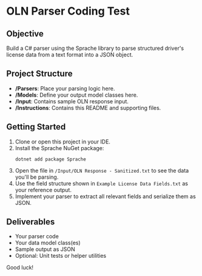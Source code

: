 # OLN Parser Coding Test

## Objective

Build a C# parser using the Sprache library to parse structured driver's license data from a text format into a JSON object.

## Project Structure

- **/Parsers**: Place your parsing logic here.
- **/Models**: Define your output model classes here.
- **/Input**: Contains sample OLN response input.
- **/Instructions**: Contains this README and supporting files.

## Getting Started

1. Clone or open this project in your IDE.
2. Install the Sprache NuGet package:
   ```
   dotnet add package Sprache
   ```
3. Open the file in `/Input/OLN Response - Sanitized.txt` to see the data you'll be parsing.
4. Use the field structure shown in `Example License Data Fields.txt` as your reference output.
5. Implement your parser to extract all relevant fields and serialize them as JSON.

## Deliverables

- Your parser code
- Your data model class(es)
- Sample output as JSON
- Optional: Unit tests or helper utilities

Good luck!
